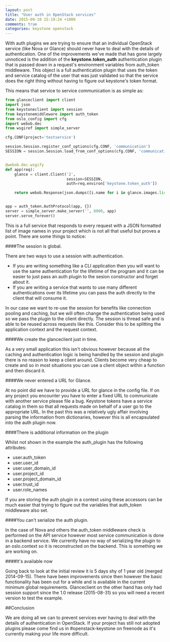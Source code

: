 ```yaml
---
layout: post
title: "User auth in OpenStack services"
date: 2015-09-10 15:19:24 +1000
comments: true
categories: keystone openstack
---
```


With auth plugins we are trying to ensure that an individual OpenStack service (like Nova or Glance) should never have to deal with the details of authentication.
One of the improvements we've made that has gone largely unnoticed is the addition of the __keystone.token_auth__ authentication plugin that is passed down in a request's environment variables from auth_token middleware.
This object is a full authentication plugin that uses the token and service catalog of the user that was just validated so that the service does the right thing without having to figure out keystone's token format.

This means that service to service communication is as simple as:

```python
from glanceclient import client
import json
from keystoneclient import session
from keystonemiddleware import auth_token
from oslo_config import cfg
import webob.dec
from wsgiref import simple_server

cfg.CONF(project='testservice')

session.Session.register_conf_options(cfg.CONF, 'communication')
SESSION = session.Session.load_from_conf_options(cfg.CONF, 'communication')


@webob.dec.wsgify
def app(req):
    glance = client.Client('2',
                           session=SESSION,
                           auth=req.environ['keystone.token_auth'])

    return webob.Response(json.dumps([i.name for i in glance.images.list()]))


app = auth_token.AuthProtocol(app, {})
server = simple_server.make_server('', 8000, app)
server.serve_forever()
```

This is a full service that responds to every request with a JSON formatted list of image names in your project which is not all that useful but proves a point. There are some things to notice:

####The session is global.

There are two ways to use a session with authentication.

* If you are writing something like a CLI application then you will want to use the same authentication for the lifetime of the program and it can be easier to just pass an auth plugin to the sesion constructor and forget about it.
* If you are writing a service that wants to use many different authentications over its lifetime you can pass the auth directly to the client that will consume it.

In our case we want to re-use the session for benefits like connection pooling and caching, but we will often change the authentication being used so we pass the plugin to the client directly.
The session is thread safe and is able to be reused across requests like this.
Consider this to be splitting the application context and the request context.

####We create the glanceclient just in time.

As a very small application this isn't obvious however because all the caching and authentication logic is being handled by the session and plugin there is no reason to keep a client around.
Clients become very cheap to create and so in most situations you can use a client object within a function and then discard it.

####We never entered a URL for Glance.

At no point did we have to provide a URL for glance in the config file.
If on any project you encounter you have to enter a fixed URL to communicate with another service please file a bug.
Keystone tokens have a service catalog in them so that all requests made on behalf of a user go to the appropriate URL.
In the past this was a relatively ugly affair involving parsing the information from dictionaries, however this is all encapsulated into the auth plugin now.

####There is additional information on the plugin

Whilst not shown in the example the auth\_plugin has the following attributes:

* user.auth\_token
* user.user\_id
* user.user\_domain\_id
* user.project\_id
* user.project\_domain\_id
* user.trust\_id
* user.role\_names

If you are storing the auth plugin in a context using these accessors can be much easier that trying to figure out the variables that auth_token middleware also set.

####You can't serialize the auth plugin.

In the case of Nova and others the auth\_token middleware check is performed on the API service however most service communication is done in a backend service.
We currently have no way of serializing the plugin to an oslo.context so it is reconstructed on the backend.
This is something we are working on.

####It's available now

Going back to look at the initial review it is 5 days shy of 1 year old (merged 2014-09-15).
There have been improvements since then however the basic functionality has been out for a while and is available in the current minimum global requirements.
Glanceclient on the other hand has only had session support since the 1.0 release (2015-08-31) so you will need a recent version to test the example.

##Conclusion

We are doing all we can to prevent services ever having to deal with the details of authentication in OpenStack.
If your project has still not adopted plugins please come find us in #openstack-keystone on freenode as it's currently making your life more difficult.
